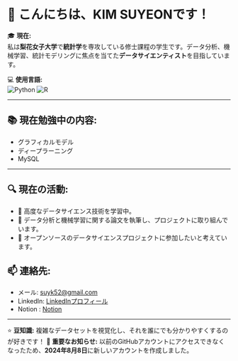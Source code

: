 # 👋 こんにちは、KIM SUYEONです！

🎓 **現在:**  
私は**梨花女子大学**で**統計学**を専攻している修士課程の学生です。データ分析、機械学習、統計モデリングに焦点を当てた**データサイエンティスト**を目指しています。

💻 **使用言語:**  
![Python](https://img.shields.io/badge/Python-3776AB?style=for-the-badge&logo=python&logoColor=white)
![R](https://img.shields.io/badge/R-276DC3?style=for-the-badge&logo=r&logoColor=white)

---

## 📚 **現在勉強中の内容:**
- グラフィカルモデル
- ディープラーニング
- MySQL

---

## 🔍 **現在の活動:**
- 🌱 高度なデータサイエンス技術を学習中。
- 📝 データ分析と機械学習に関する論文を執筆し、プロジェクトに取り組んでいます。
- 🤝 オープンソースのデータサイエンスプロジェクトに参加したいと考えています。

## 📫 **連絡先:**
- メール: [suyk52@gmail.com](mailto:suyk52@gmail.com)
- LinkedIn: [LinkedInプロフィール](https://www.linkedin.com/in/suyeon-kim-688360317/)
- Notion : [Notion](https://www.notion.so/c12777c8a0734946adc58d9d0b217752)
---

⭐️ **豆知識:** 複雑なデータセットを視覚化し、それを誰にでも分かりやすくするのが好きです！
🚩 **重要なお知らせ:** 以前のGitHubアカウントにアクセスできなくなったため、**2024年8月8日**に新しいアカウントを作成しました。

